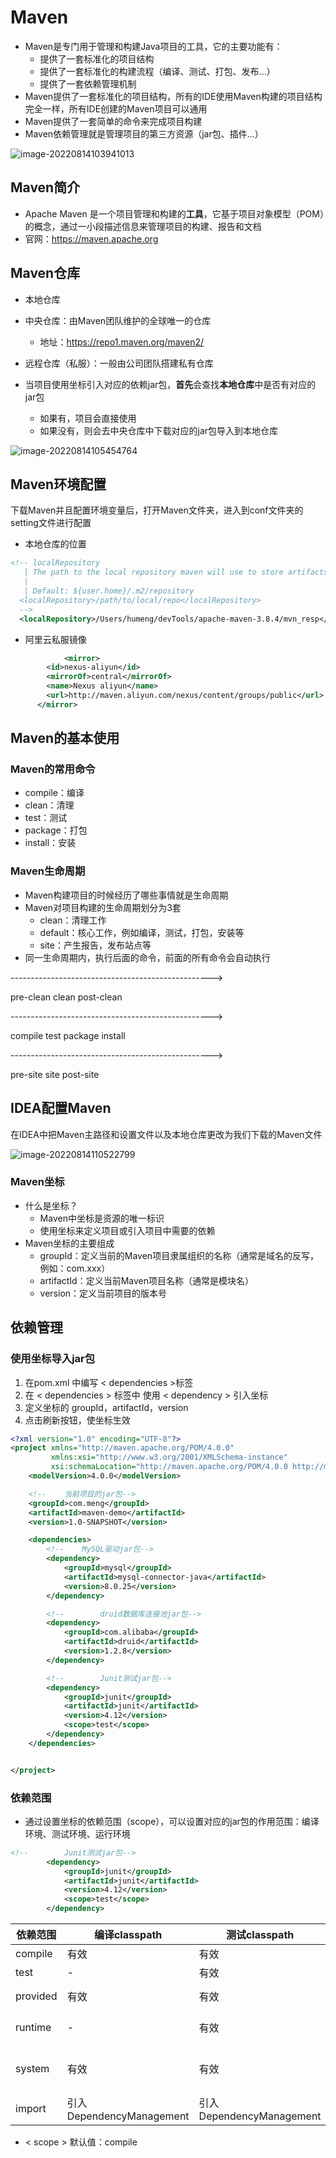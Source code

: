 # Maven

- Maven是专门用于管理和构建Java项目的工具，它的主要功能有：
  - 提供了一套标准化的项目结构
  - 提供了一套标准化的构建流程（编译、测试、打包、发布...）
  - 提供了一套依赖管理机制
- Maven提供了一套标准化的项目结构，所有的IDE使用Maven构建的项目结构完全一样，所有IDE创建的Maven项目可以通用
- Maven提供了一套简单的命令来完成项目构建
- Maven依赖管理就是管理项目的第三方资源（jar包、插件...）



![image-20220814103941013](https://raw.githubusercontent.com/redyouzi/images-for-blog/main/img02/202208141039074.png)

## Maven简介

- Apache Maven 是一个项目管理和构建的**工具**，它基于项目对象模型（POM）的概念，通过一小段描述信息来管理项目的构建、报告和文档
- 官网：https://maven.apache.org



## Maven仓库

- 本地仓库

- 中央仓库：由Maven团队维护的全球唯一的仓库

  - 地址：https://repo1.maven.org/maven2/

- 远程仓库（私服）：一般由公司团队搭建私有仓库

  

- 当项目使用坐标引入对应的依赖jar包，**首先**会查找**本地仓库**中是否有对应的jar包

  - 如果有，项目会直接使用
  - 如果没有，则会去中央仓库中下载对应的jar包导入到本地仓库

![image-20220814105454764](https://raw.githubusercontent.com/redyouzi/images-for-blog/main/img02/202208141054913.png)



## Maven环境配置

下载Maven并且配置环境变量后，打开Maven文件夹，进入到conf文件夹的setting文件进行配置

- 本地仓库的位置

```xml
<!-- localRepository
   | The path to the local repository maven will use to store artifacts.
   |
   | Default: ${user.home}/.m2/repository
  <localRepository>/path/to/local/repo</localRepository>
  -->
  <localRepository>/Users/humeng/devTools/apache-maven-3.8.4/mvn_resp</localRepository>
```

- 阿里云私服镜像

```xml
			<mirror>
        <id>nexus-aliyun</id>
        <mirrorOf>central</mirrorOf>
        <name>Nexus aliyun</name>
        <url>http://maven.aliyun.com/nexus/content/groups/public</url>
      </mirror>
```

## Maven的基本使用

### Maven的常用命令

- compile：编译
- clean：清理
- test：测试
- package：打包
- install：安装

### Maven生命周期

- Maven构建项目的时候经历了哪些事情就是生命周期
- Maven对项目构建的生命周期划分为3套
  - clean：清理工作
  - default：核心工作，例如编译，测试，打包，安装等
  - site：产生报告，发布站点等
- 同一生命周期内，执行后面的命令，前面的所有命令会自动执行

-------------------------------------------------->

pre-clean   clean   post-clean

-------------------------------------------------->

compile    test    package    install

-------------------------------------------------->

pre-site        site        post-site





## IDEA配置Maven

在IDEA中把Maven主路径和设置文件以及本地仓库更改为我们下载的Maven文件

![image-20220814110522799](https://raw.githubusercontent.com/redyouzi/images-for-blog/main/img02/202208141105853.png)



### Maven坐标

- 什么是坐标？
  - Maven中坐标是资源的唯一标识
  - 使用坐标来定义项目或引入项目中需要的依赖
- Maven坐标的主要组成
  - groupId：定义当前的Maven项目隶属组织的名称（通常是域名的反写，例如：com.xxx）
  - artifactId：定义当前Maven项目名称（通常是模块名）
  - version：定义当前项目的版本号



## 依赖管理

### 使用坐标导入jar包

1. 在pom.xml 中编写 < dependencies >标签
2. 在 < dependencies > 标签中 使用 < dependency > 引入坐标
3. 定义坐标的 groupId，artifactId，version
4. 点击刷新按钮，使坐标生效

```xml
<?xml version="1.0" encoding="UTF-8"?>
<project xmlns="http://maven.apache.org/POM/4.0.0"
         xmlns:xsi="http://www.w3.org/2001/XMLSchema-instance"
         xsi:schemaLocation="http://maven.apache.org/POM/4.0.0 http://maven.apache.org/xsd/maven-4.0.0.xsd">
    <modelVersion>4.0.0</modelVersion>

    <!--    当前项目的jar包-->
    <groupId>com.meng</groupId>
    <artifactId>maven-demo</artifactId>
    <version>1.0-SNAPSHOT</version>

    <dependencies>
        <!--    MySQL驱动jar包-->
        <dependency>
            <groupId>mysql</groupId>
            <artifactId>mysql-connector-java</artifactId>
            <version>8.0.25</version>
        </dependency>

        <!--        druid数据库连接池jar包-->
        <dependency>
            <groupId>com.alibaba</groupId>
            <artifactId>druid</artifactId>
            <version>1.2.8</version>
        </dependency>

        <!--        Junit测试jar包-->
        <dependency>
            <groupId>junit</groupId>
            <artifactId>junit</artifactId>
            <version>4.12</version>
            <scope>test</scope>
        </dependency>
    </dependencies>


</project>
```

### 依赖范围

- 通过设置坐标的依赖范围（scope），可以设置对应的jar包的作用范围：编译环境、测试环境、运行环境

```xml
<!--        Junit测试jar包-->
        <dependency>
            <groupId>junit</groupId>
            <artifactId>junit</artifactId>
            <version>4.12</version>
            <scope>test</scope>
        </dependency>
```

| 依赖范围 | 编译classpath            | 测试classpath            | 运行classpath            | 例子            |
| -------- | ------------------------ | ------------------------ | ------------------------ | --------------- |
| compile  | 有效                     | 有效                     | 有效                     | logback         |
| test     | -                        | 有效                     | -                        | Junit           |
| provided | 有效                     | 有效                     | -                        | servlet-api     |
| runtime  | -                        | 有效                     | 有效                     | jdbc驱动        |
| system   | 有效                     | 有效                     | -                        | 存在本地的jar包 |
| import   | 引入DependencyManagement | 引入DependencyManagement | 引入DependencyManagement |                 |

- < scope > 默认值：compile



